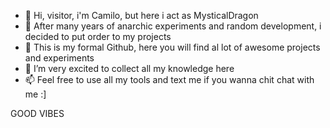 - 👋 Hi, visitor, i'm Camilo, but here i act as MysticalDragon
- 👀 After many years of anarchic experiments and random development, i decided to put order to my projects
- 🌱 This is my formal Github, here you will find al lot of awesome projects and experiments
- 💞️ I’m very excited to collect all my knowledge here
- 📫 Feel free to use all my tools and text me if you wanna chit chat with me :]

GOOD VIBES
